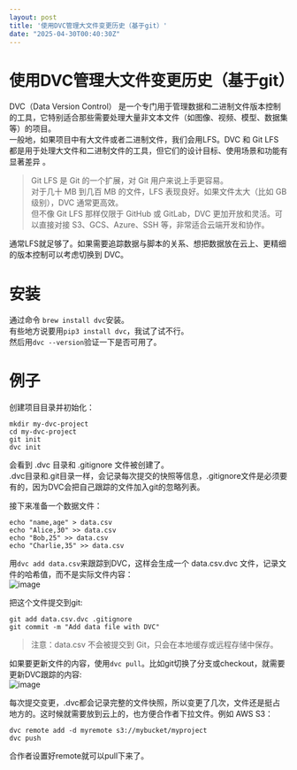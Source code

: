 ```yaml
---
layout: post
title: '使用DVC管理大文件变更历史（基于git）'
date: "2025-04-30T00:40:30Z"
---
```

使用DVC管理大文件变更历史（基于git）
=====================

DVC（Data Version Control） 是一个专门用于管理数据和二进制文件版本控制 的工具，它特别适合那些需要处理大量非文本文件（如图像、视频、模型、数据集等）的项目。  
一般地，如果项目中有大文件或者二进制文件，我们会用LFS。DVC 和 Git LFS 都是用于处理大文件和二进制文件的工具，但它们的设计目标、使用场景和功能有显著差异 。

> Git LFS 是 Git 的一个扩展，对 Git 用户来说上手更容易。  
> 对于几十 MB 到几百 MB 的文件，LFS 表现良好。如果文件太大（比如 GB 级别），DVC 通常更高效。  
> 但不像 Git LFS 那样仅限于 GitHub 或 GitLab，DVC 更加开放和灵活。可以直接对接 S3、GCS、Azure、SSH 等，非常适合云端开发和协作。

通常LFS就足够了。如果需要追踪数据与脚本的关系、想把数据放在云上、更精细的版本控制可以考虑切换到 DVC。

安装
==

通过命令 `brew install dvc`安装。  
有些地方说要用`pip3 install dvc`，我试了试不行。  
然后用`dvc --version`验证一下是否可用了。

例子
==

创建项目目录并初始化：

    mkdir my-dvc-project
    cd my-dvc-project
    git init
    dvc init
    

会看到 .dvc 目录和 .gitignore 文件被创建了。  
.dvc目录和.git目录一样，会记录每次提交的快照等信息，.gitignore文件是必须要有的，因为DVC会把自己跟踪的文件加入git的忽略列表。

接下来准备一个数据文件：

    echo "name,age" > data.csv
    echo "Alice,30" >> data.csv
    echo "Bob,25" >> data.csv
    echo "Charlie,35" >> data.csv
    

用`dvc add data.csv`来跟踪到DVC，这样会生成一个 data.csv.dvc 文件，记录文件的哈希值，而不是实际文件内容：  
![image](https://img2024.cnblogs.com/blog/2157887/202504/2157887-20250429145728556-464380632.png)

把这个文件提交到git:

    git add data.csv.dvc .gitignore
    git commit -m "Add data file with DVC"
    

> 注意：data.csv 不会被提交到 Git，只会在本地缓存或远程存储中保存。

如果要更新文件的内容，使用`dvc pull`。比如git切换了分支或checkout，就需要更新DVC跟踪的内容:  
![image](https://img2024.cnblogs.com/blog/2157887/202504/2157887-20250429150526828-1706446102.png)

每次提交变更，.dvc都会记录完整的文件快照，所以变更了几次，文件还是挺占地方的。这时候就需要放到云上的，也方便合作者下拉文件。例如 AWS S3：

    dvc remote add -d myremote s3://mybucket/myproject
    dvc push
    

合作者设置好remote就可以pull下来了。